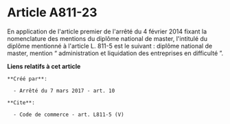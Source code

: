 # Article A811-23

En application de l'article premier de l'arrêté du 4 février 2014 fixant la nomenclature des mentions du diplôme national de
master, l'intitulé du diplôme mentionné à l'article L. 811-5 est le suivant : diplôme national de master, mention “
administration et liquidation des entreprises en difficulté ”.

**Liens relatifs à cet article**

	**Créé par**:

	  - Arrêté du 7 mars 2017 - art. 10

	**Cite**:

	  - Code de commerce - art. L811-5 (V)
